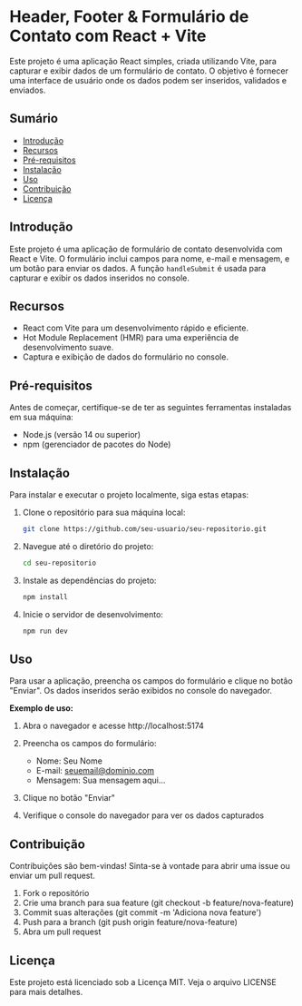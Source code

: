 # Header, Footer & Formulário de Contato com React + Vite

Este projeto é uma aplicação React simples, criada utilizando Vite, para capturar e exibir dados de um formulário de contato. O objetivo é fornecer uma interface de usuário onde os dados podem ser inseridos, validados e enviados.

## Sumário

- [Introdução](#introdução)
- [Recursos](#recursos)
- [Pré-requisitos](#pré-requisitos)
- [Instalação](#instalação)
- [Uso](#uso)
- [Contribuição](#contribuição)
- [Licença](#licença)

## Introdução

Este projeto é uma aplicação de formulário de contato desenvolvida com React e Vite. O formulário inclui campos para nome, e-mail e mensagem, e um botão para enviar os dados. A função `handleSubmit` é usada para capturar e exibir os dados inseridos no console.

## Recursos

- React com Vite para um desenvolvimento rápido e eficiente.
- Hot Module Replacement (HMR) para uma experiência de desenvolvimento suave.
- Captura e exibição de dados do formulário no console.

## Pré-requisitos

Antes de começar, certifique-se de ter as seguintes ferramentas instaladas em sua máquina:

- Node.js (versão 14 ou superior)
- npm (gerenciador de pacotes do Node)

## Instalação

Para instalar e executar o projeto localmente, siga estas etapas:

1. Clone o repositório para sua máquina local:

   ```bash
   git clone https://github.com/seu-usuario/seu-repositorio.git

   ```

2. Navegue até o diretório do projeto:

   ```bash
   cd seu-repositorio

   ```

3. Instale as dependências do projeto:

   ```bash
   npm install

   ```

4. Inicie o servidor de desenvolvimento:

   ```bash
   npm run dev

   ```

## Uso

Para usar a aplicação, preencha os campos do formulário e clique no botão "Enviar". Os dados inseridos serão exibidos no console do navegador.

**Exemplo de uso:**

1. Abra o navegador e acesse http://localhost:5174

2. Preencha os campos do formulário:

   - Nome: Seu Nome
   - E-mail: seuemail@dominio.com
   - Mensagem: Sua mensagem aqui...

3. Clique no botão "Enviar"

4. Verifique o console do navegador para ver os dados capturados

## Contribuição

Contribuições são bem-vindas! Sinta-se à vontade para abrir uma issue ou enviar um pull request.

1. Fork o repositório
2. Crie uma branch para sua feature (git checkout -b feature/nova-feature)
3. Commit suas alterações (git commit -m 'Adiciona nova feature')
4. Push para a branch (git push origin feature/nova-feature)
5. Abra um pull request

## Licença

Este projeto está licenciado sob a Licença MIT. Veja o arquivo LICENSE para mais detalhes.
